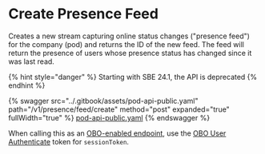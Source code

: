 # Create Presence Feed

Creates a new stream capturing online status changes ("presence feed") for the company (pod) and returns the ID of the new feed. The feed will return the presence of users whose presence status has changed since it was last read.

{% hint style="danger" %}
Starting with SBE 24.1, the API is deprecated&#x20;
{% endhint %}



{% swagger src="../.gitbook/assets/pod-api-public.yaml" path="/v1/presence/feed/create" method="post" expanded="true" fullWidth="true" %}
[pod-api-public.yaml](../.gitbook/assets/pod-api-public.yaml)
{% endswagger %}

When calling this as an [OBO-enabled endpoint](../main/apps-on-behalf-of-obo/), use the [OBO User Authenticate](../main/apps-on-behalf-of-obo/obo-rsa-user-authentication-by-user-id.md) token for `sessionToken`.
